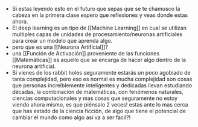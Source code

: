 - Si estas leyendo esto en el futuro que sepas que se te chamusco la cabeza en la primera clase espero que reflexiones y veas donde estas ahora.
- El deep learning es un tipo de [[Machine Learning]] en cual se utilizan multiples capas de unidades de procesamiento/neuronas artificiales para crear un modelo que aprenda algo.
- pero que es una [[Neurona Artificial]]?
- una [[Función de Activación]] proveniente de las funciones [[Matemáticas]] es aquello que se encarga de hacer algo dentro de la neurona artificial.
- Si vienes de los rabbit holes seguramente estarás un poco agobiado de tanta complejidad,  pero eso es normal es mucha complejidad son cosas que personas increíblemente inteligentes y dedicadas llevan estudiando décadas, la combinación de matemáticas, con fenómenos naturales, ciencias computacionales y mas cosas que seguramente no estoy viendo ahora mismo, es que piénsalo 2 veces! estas ante lo mas cerca que has estado de la ciencia ficción, de algo que tiene el potencial de cambiar el mundo como algo así va a ser facil?!